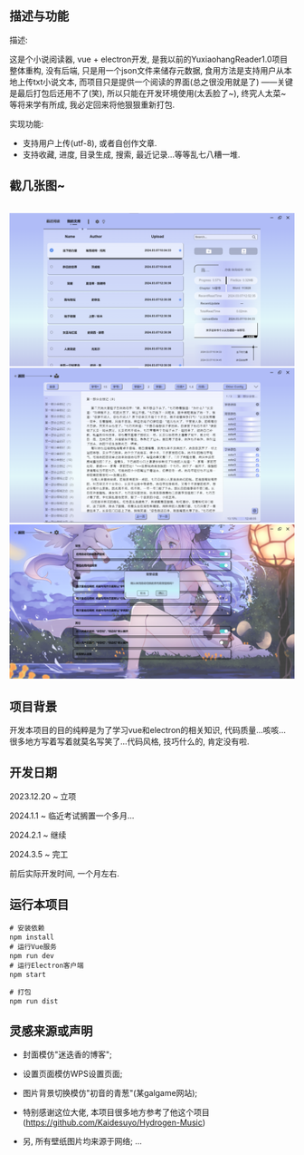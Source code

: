 ## 描述与功能

描述:

这是个小说阅读器, vue + electron开发, 是我以前的YuxiaohangReader1.0项目整体重构,
没有后端, 只是用一个json文件来储存元数据, 食用方法是支持用户从本地上传txt小说文本,
而项目只是提供一个阅读的界面(总之很没用就是了) ——关键是最后打包后还用不了(笑),
所以只能在开发环境使用(太丢脸了~), 终究人太菜~ 等将来学有所成, 我必定回来将他狠狠重新打包.

实现功能:
- 支持用户上传(utf-8), 或者自创作文章.
- 支持收藏, 进度, 目录生成, 搜索, 最近记录...等等乱七八糟一堆.

## 截几张图~
<br/>
<img src="public/截图2.png" alt="">
<img src="public/截图1.png" alt="">
<img src="public/截图3.png" alt="">

## 项目背景

开发本项目的目的纯粹是为了学习vue和electron的相关知识, 代码质量...咳咳...
很多地方写着写着就莫名写笑了...代码风格, 技巧什么的, 肯定没有啦.

## 开发日期

2023.12.20 ~ 立项  

2024.1.1 ~ 临近考试搁置一个多月...  

2024.2.1 ~ 继续  

2024.3.5 ~ 完工  

前后实际开发时间, 一个月左右.  

## 运行本项目
```shell
# 安装依赖
npm install
# 运行Vue服务
npm run dev
# 运行Electron客户端
npm start
```
```shell
# 打包
npm run dist
```

## 灵感来源或声明

- 封面模仿"迷迭香的博客";
- 设置页面模仿WPS设置页面;
- 图片背景切换模仿"初音的青葱"(某galgame网站);
- 特别感谢这位大佬, 本项目很多地方参考了他这个项目(https://github.com/Kaidesuyo/Hydrogen-Music)

- 另, 所有壁纸图片均来源于网络;
 ...

